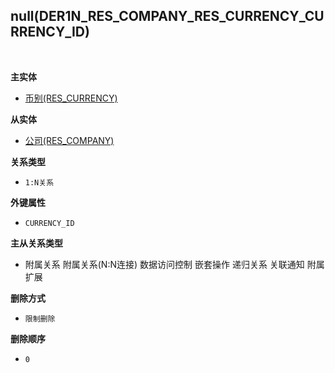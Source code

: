 ## null(DER1N_RES_COMPANY_RES_CURRENCY_CURRENCY_ID) <!-- {docsify-ignore-all} -->



<br>
<p class="panel-title"><b>主实体</b></p>

* [币别(RES_CURRENCY)](module/base/res_currency)

<p class="panel-title"><b>从实体</b></p>

* [公司(RES_COMPANY)](module/base/res_company)

<p class="panel-title"><b>关系类型</b></p>

* `1:N关系`

<p class="panel-title"><b>外键属性</b></p>

* `CURRENCY_ID`

<p class="panel-title"><b>主从关系类型</b></p>

* <i class="fa fa-square"/></i> 附属关系 <i class="fa fa-square"/></i> 附属关系(N:N连接) <i class="fa fa-square"/></i> 数据访问控制 <i class="fa fa-square"/></i> 嵌套操作 <i class="fa fa-square"/></i> 递归关系 <i class="fa fa-square"/></i> 关联通知 <i class="fa fa-square"/></i> 附属扩展

<p class="panel-title"><b>删除方式</b></p>

* `限制删除`

<p class="panel-title"><b>删除顺序</b></p>

* `0`
